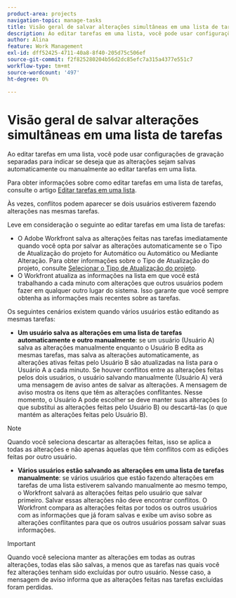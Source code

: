 ```yaml
---
product-area: projects
navigation-topic: manage-tasks
title: Visão geral de salvar alterações simultâneas em uma lista de tarefas
description: Ao editar tarefas em uma lista, você pode usar configurações de gravação separadas para indicar se deseja que as alterações sejam salvas automaticamente ou manualmente ao editar tarefas em uma lista.
author: Alina
feature: Work Management
exl-id: dff52425-4711-40a8-8f40-205d75c506ef
source-git-commit: f2f825280204b56d2dc85efc7a315a4377e551c7
workflow-type: tm+mt
source-wordcount: '497'
ht-degree: 0%

---
```


# Visão geral de salvar alterações simultâneas em uma lista de tarefas

Ao editar tarefas em uma lista, você pode usar configurações de gravação separadas para indicar se deseja que as alterações sejam salvas automaticamente ou manualmente ao editar tarefas em uma lista.

Para obter informações sobre como editar tarefas em uma lista de tarefas, consulte o artigo [Editar tarefas em uma lista](../../../manage-work/tasks/manage-tasks/edit-tasks-in-a-list.md).

Às vezes, conflitos podem aparecer se dois usuários estiverem fazendo alterações nas mesmas tarefas.

Leve em consideração o seguinte ao editar tarefas em uma lista de tarefas:

* O Adobe Workfront salva as alterações feitas nas tarefas imediatamente quando você opta por salvar as alterações automaticamente se o Tipo de Atualização do projeto for Automático ou Automático ou Mediante Alteração. Para obter informações sobre o Tipo de Atualização do projeto, consulte [Selecionar o Tipo de Atualização do projeto](../../../manage-work/projects/manage-projects/select-project-update-type.md).
* O Workfront atualiza as informações na lista em que você está trabalhando a cada minuto com alterações que outros usuários podem fazer em qualquer outro lugar do sistema. Isso garante que você sempre obtenha as informações mais recentes sobre as tarefas.

Os seguintes cenários existem quando vários usuários estão editando as mesmas tarefas:

* **Um usuário salva as alterações em uma lista de tarefas automaticamente e outro manualmente**: se um usuário (Usuário A) salva as alterações manualmente enquanto o Usuário B edita as mesmas tarefas, mas salva as alterações automaticamente, as alterações ativas feitas pelo Usuário B são atualizadas na lista para o Usuário A a cada minuto. Se houver conflitos entre as alterações feitas pelos dois usuários, o usuário salvando manualmente (Usuário A) verá uma mensagem de aviso antes de salvar as alterações. A mensagem de aviso mostra os itens que têm as alterações conflitantes. Nesse momento, o Usuário A pode escolher se deve manter suas alterações (o que substitui as alterações feitas pelo Usuário B) ou descartá-las (o que mantém as alterações feitas pelo Usuário B).

>[!NOTE]
>
>Quando você seleciona descartar as alterações feitas, isso se aplica a todas as alterações e não apenas àquelas que têm conflitos com as edições feitas por outro usuário.

* **Vários usuários estão salvando as alterações em uma lista de tarefas manualmente**: se vários usuários que estão fazendo alterações em tarefas de uma lista estiverem salvando manualmente ao mesmo tempo, o Workfront salvará as alterações feitas pelo usuário que salvar primeiro. Salvar essas alterações não deve encontrar conflitos. O Workfront compara as alterações feitas por todos os outros usuários com as informações que já foram salvas e exibe um aviso sobre as alterações conflitantes para que os outros usuários possam salvar suas informações.

>[!IMPORTANT]
>
>Quando você seleciona manter as alterações em todas as outras alterações, todas elas são salvas, a menos que as tarefas nas quais você fez alterações tenham sido excluídas por outro usuário. Nesse caso, a mensagem de aviso informa que as alterações feitas nas tarefas excluídas foram perdidas.

<!--
<div data-mc-conditions="QuicksilverOrClassic.Draft mode"> 
<p class="preview" data-mc-conditions="QuicksilverOrClassic.Draft mode">(NOTE: drafted - when replaced with the above live section; does it need an edit??) </p>
<div>
<p>When editing tasks in a list, you can select whether you want each change to be saved automatically or if you want to manually save multiple changes at one time by clicking the Save button. This depends on whether you enable the Autosave setting in the task list or not. </p>
<p>For information about editing tasks in a task list, see the article <a href="../../../manage-work/tasks/manage-tasks/edit-tasks.md" class="MCXref xref" xrefformat="{para}">Edit tasks</a>. </p>
<p>Sometimes, conflicts might appear if two users are making changes on the same tasks. </p>
<p>Consider the following when editing tasks in a task list: </p>
<ul>
<li>Workfront saves the changes you make to tasks immediately when you have enabled the Autosave setting. </li>
<li>Workfront updates the information on the list you are working on every minute with changes that other users might make anywhere else in the system. This ensures that you always get the latest information on the tasks. </li>
</ul>
<p>The following scenarios exist when multiple users are editing the same tasks:</p>
<ul>
<li>One user has Autosave disabled and another has it enabled: If a user (User A) has disabled the Autosave setting and is editing the task list while User B is editing the same tasks but they have enabled the Autosave setting, the live changes made by User B are updated on the list for User A every minute. If there are conflicts between the changes made by the two users, the user with the Autosave setting disabled (User A) sees a warning message before they can save their changes, that shows the items that have those conflicting changes. At this time, User A can choose whether they should keep their changes (which overwrites the changes made by User B), or discard them (which keeps the changes made by User B.) </li>
</ul> <note type="note">
When you select to discard the changes you made, this applies to all the changes and not just to those that have conflicts with the edits made by another user.
</note>
<ul>
<li>Several users have disabled the Autosave setting: If several users that have disabled the Autosave setting are making changes at the same time, Workfront saves the changes made by the user who saves first. Saving these changes should not encounter any conflicts. Workfrontthen compares the changes made by all the other users with the information that it already saved and displays a warning about the conflicting changes to the other users before they can save their information. </li>
</ul> <note type="important">
When you select to keep your changes over all other changes, your changes are saved, unless the tasks you made changes to were deleted by another user. In this case, the warning message informs you that the changes you made to the deleted tasks are lost.
</note>
</div>
</div>
-->
